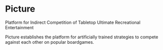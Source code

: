 # Picture
Platform for Indirect Competition of Tabletop Ultimate Recreational Entertainment

Picture establishes the platform for artificially trained strategies to compete against each other on popular boardgames.


